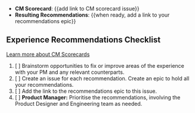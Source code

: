 <!--

Title should be: CM Scorecard Recommendations - {{Stage Group}} FY{{YY}}-Q{{quarter number}} - {{Title or Description of the Evaluated Workflow / JTBD}}
(e.g. “CM Scorecard Recommendations - Create:Source Code FY21-Q1 - Obtaining screenshots from testing artifacts”)

-->

- **CM Scorecard**: {{add link to CM scorecard issue}}
- **Resulting Recommendations**: {{when ready, add a link to your recommendations epic}}

## Experience Recommendations Checklist

[Learn more about CM Scorecards](https://about.gitlab.com/handbook/engineering/ux/category-maturity-scorecards/)

1. [ ] Brainstorm opportunities to fix or improve areas of the experience with your PM and any relevant counterparts.
1. [ ] Create an issue for each recommendation. Create an epic to hold all your recommendations.
1. [ ] Add the link to the recommendations epic to this issue.
1. [ ] **Product Manager:** Prioritise the recommendations, involving the Product Designer and Engineering team as needed.
